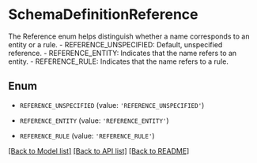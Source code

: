 # SchemaDefinitionReference

The Reference enum helps distinguish whether a name corresponds to an entity or a rule.   - REFERENCE_UNSPECIFIED: Default, unspecified reference.  - REFERENCE_ENTITY: Indicates that the name refers to an entity.  - REFERENCE_RULE: Indicates that the name refers to a rule.

## Enum

* `REFERENCE_UNSPECIFIED` (value: `'REFERENCE_UNSPECIFIED'`)

* `REFERENCE_ENTITY` (value: `'REFERENCE_ENTITY'`)

* `REFERENCE_RULE` (value: `'REFERENCE_RULE'`)

[[Back to Model list]](../README.md#documentation-for-models) [[Back to API list]](../README.md#documentation-for-api-endpoints) [[Back to README]](../README.md)


